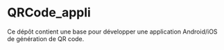 # QRCode_appli

Ce dépôt contient une base pour développer une application Android/iOS de génération de QR code.